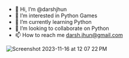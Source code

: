 - 👋 Hi, I’m @darshjhun
- 👀 I’m interested in Python Games
- 🌱 I’m currently learning Python
- 💞️ I’m looking to collaborate on Python
- 📫 How to reach me darsh.jhun@gmail.com

![Screenshot 2023-11-16 at 12 07 22 PM](https://github.com/darshjhun/darshjhun/assets/135626290/1b0a5349-aa85-4f5d-b263-445ab25e9044)

<!---
darshjhun/darshjhun is a ✨ special ✨ repository because its `README.md` (this file) appears on your GitHub profile.
You can click the Preview link to take a look at your changes.
--->
